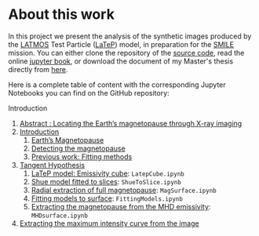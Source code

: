# About this work

In this project we present the analysis of the synthetic images produced by the [LATMOS](https://latmos.ipsl.fr/fr/) Test Particle ([LaTeP](https://agupubs.onlinelibrary.wiley.com/doi/full/10.1029/2024JA032687)) model, in preparation for the [SMILE](https://www.esa.int/Science_Exploration/Space_Science/Smile/Smile_factsheet2) mission. You can either clone the repository of the [source code](https://github.com/notanobis/SMILE-TFA), read the online [jupyter book](https://notanobis.github.io/SMILE-TFA/Abstract.html), or download the document of my Master's thesis directly from <a href="MasterThesis_PB.pdf" target="_blank">here</a>.

Here is a complete table of content with the corresponding Jupyter Notebooks you can find on the GitHub repository:

Introduction
1. [Abstract : Locating the Earth’s magnetopause through X-ray imaging](https://notanobis.github.io/SMILE-TFA/Abstract.html)
2. [Introduction](https://notanobis.github.io/SMILE-TFA/Introduction.html)
    1. [Earth’s Magnetopause](https://notanobis.github.io/SMILE-TFA/Magnetopause.html)
    2. [Detecting the magnetopause](https://notanobis.github.io/SMILE-TFA/Detecting.html)
    3. [Previous work: Fitting methods](https://notanobis.github.io/SMILE-TFA/FittingMethods.html)
3. [Tangent Hypothesis](https://notanobis.github.io/SMILE-TFA/Chapter02.html)
    1. [LaTeP model: Emissivity cube](https://notanobis.github.io/SMILE-TFA/LatepCube.html): `LatepCube.ipynb`
    2. [Shue model fitted to slices](https://notanobis.github.io/SMILE-TFA/ShueToSlice.html): `ShueToSlice.ipynb`
    3. [Radial extraction of full magnetopause](https://notanobis.github.io/SMILE-TFA/MagSurface.html): `MagSurface.ipynb`
    4. [Fitting models to surface](https://notanobis.github.io/SMILE-TFA/FittingModels.html): `FittingModels.ipynb`
    5. [Extracting the magnetopause from the MHD emissivity](https://notanobis.github.io/SMILE-TFA/MHDsurface.html): `MHDsurface.ipynb`
4. [Extracting the maximum intensity curve from the image](https://notanobis.github.io/SMILE-TFA/3DView.html#)